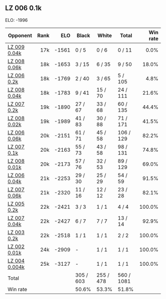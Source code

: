 ## LZ 006 0.1k ##

ELO: -1996

Opponent | Rank | ELO | Black | White | Total | Win rate
---------|-----:|----:|-------|-------|-------|-------:
[LZ 009 0.04k](LZ%20009%200.04k.md) | 17k | -1561 | 0 / 5 | 0 / 6 | 0 / 11 | 0.0%
[LZ 008 0.06k](LZ%20008%200.06k.md) | 18k | -1653 | 3 / 15 | 6 / 35 | 9 / 50 | 18.0%
[LZ 006 0.2k](LZ%20006%200.2k.md) | 18k | -1769 | 2 / 40 | 3 / 65 | 5 / 105 | 4.8%
[LZ 008 0.04k](LZ%20008%200.04k.md) | 18k | -1783 | 9 / 41 | 15 / 70 | 24 / 111 | 21.6%
[LZ 007 0.2k](LZ%20007%200.2k.md) | 19k | -1890 | 27 / 67 | 33 / 68 | 60 / 135 | 44.4%
[LZ 008 0.02k](LZ%20008%200.02k.md) | 19k | -1989 | 41 / 83 | 30 / 88 | 71 / 171 | 41.5%
[LZ 006 0.06k](LZ%20006%200.06k.md) | 20k | -2151 | 61 / 71 | 45 / 58 | 106 / 129 | 82.2%
[LZ 007 0.1k](LZ%20007%200.1k.md) | 20k | -2163 | 55 / 73 | 43 / 58 | 98 / 131 | 74.8%
[LZ 008 0.01k](LZ%20008%200.01k.md) | 20k | -2173 | 57 / 76 | 32 / 53 | 89 / 129 | 69.0%
[LZ 006 0.04k](LZ%20006%200.04k.md) | 21k | -2253 | 29 / 30 | 25 / 29 | 54 / 59 | 91.5%
[LZ 007 0.06k](LZ%20007%200.06k.md) | 21k | -2320 | 11 / 16 | 12 / 12 | 23 / 28 | 82.1%
[LZ 005 0.2k](LZ%20005%200.2k.md) | 22k | -2421 | 3 / 3 | 1 / 1 | 4 / 4 | 100.0%
[LZ 007 0.04k](LZ%20007%200.04k.md) | 22k | -2427 | 6 / 7 | 7 / 7 | 13 / 14 | 92.9%
[LZ 003 0.2k](LZ%20003%200.2k.md) | 22k | -2518 | 1 / 1 | 1 / 1 | 2 / 2 | 100.0%
[LZ 002 0.01k](LZ%20002%200.01k.md) | 24k | -2909 | - | 1 / 1 | 1 / 1 | 100.0%
[LZ 004 0.004k](LZ%20004%200.004k.md) | 25k | -3127 | - | 1 / 1 | 1 / 1 | 100.0%
Total | | | 305 / 603 | 255 / 478 | 560 / 1081 | 
Win rate| | | 50.6% | 53.3% | 51.8% | 

